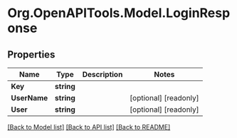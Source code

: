 
# Org.OpenAPITools.Model.LoginResponse

## Properties

Name | Type | Description | Notes
------------ | ------------- | ------------- | -------------
**Key** | **string** |  | 
**UserName** | **string** |  | [optional] [readonly] 
**User** | **string** |  | [optional] [readonly] 

[[Back to Model list]](../README.md#documentation-for-models)
[[Back to API list]](../README.md#documentation-for-api-endpoints)
[[Back to README]](../README.md)

